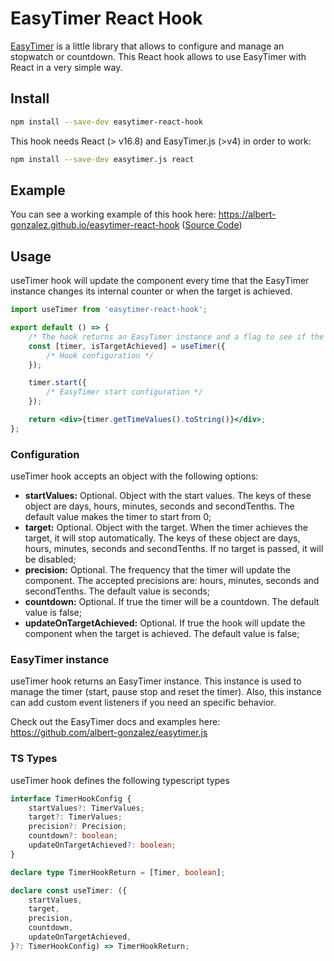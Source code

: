 # EasyTimer React Hook

[EasyTimer](https://github.com/albert-gonzalez/easytimer.js) is a little library that allows to configure and manage an stopwatch or countdown. This React hook allows to use EasyTimer with React in a very simple way.

## Install

```sh
npm install --save-dev easytimer-react-hook
```

This hook needs React (> v16.8) and EasyTimer.js (>v4) in order to work:

```sh
npm install --save-dev easytimer.js react
```

## Example

You can see a working example of this hook here: https://albert-gonzalez.github.io/easytimer-react-hook ([Source Code](./example))

## Usage

useTimer hook will update the component every time that the EasyTimer instance changes its internal counter or when the target is achieved.

```jsx
import useTimer from 'easytimer-react-hook';

export default () => {
    /* The hook returns an EasyTimer instance and a flag to see if the target has been achieved */
    const [timer, isTargetAchieved] = useTimer({
        /* Hook configuration */
    });

    timer.start({
        /* EasyTimer start configuration */
    });

    return <div>{timer.getTimeValues().toString()}</div>;
};
```

### Configuration

useTimer hook accepts an object with the following options:

-   **startValues:** Optional. Object with the start values. The keys of these object are days, hours, minutes, seconds and secondTenths. The default value makes the timer to start from 0;
-   **target:** Optional. Object with the target. When the timer achieves the target, it will stop automatically. The keys of these object are days, hours, minutes, seconds and secondTenths. If no target is passed, it will be disabled;
-   **precision:** Optional. The frequency that the timer will update the component. The accepted precisions are: hours, minutes, seconds and secondTenths. The default value is seconds;
-   **countdown:** Optional. If true the timer will be a countdown. The default value is false;
-   **updateOnTargetAchieved:** Optional. If true the hook will update the component when the target is achieved. The default value is false;

### EasyTimer instance

useTimer hook returns an EasyTimer instance. This instance is used to manage the timer (start, pause stop and reset the timer). Also, this instance can add custom event listeners if you need an specific behavior.

Check out the EasyTimer docs and examples here: https://github.com/albert-gonzalez/easytimer.js

### TS Types

useTimer hook defines the following typescript types

```ts
interface TimerHookConfig {
    startValues?: TimerValues;
    target?: TimerValues;
    precision?: Precision;
    countdown?: boolean;
    updateOnTargetAchieved?: boolean;
}

declare type TimerHookReturn = [Timer, boolean];

declare const useTimer: ({
    startValues,
    target,
    precision,
    countdown,
    updateOnTargetAchieved,
}?: TimerHookConfig) => TimerHookReturn;
```
